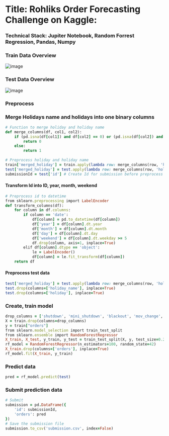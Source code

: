 # Title: Rohliks Order Forecasting Challenge on Kaggle: 
### Technical Stack: Jupiter Notebook, Random Forrest Regression, Pandas, Numpy 
### Train Data Overview 
![image](https://github.com/dangminh214/Rohliks-Order-Forecasting-Challenge/assets/51837721/b11b5b71-eaeb-4bec-a330-e94d8695b9d1)

### Test Data Overview
![image](https://github.com/dangminh214/Rohliks-Order-Forecasting-Challenge/assets/51837721/ebebc1bf-94f9-41df-8d32-e4e1d6edfd09)

### Preprocess
### Merge Holidays name and holidays into one binary columns
```ruby
# Function to merge holiday and holiday name
def merge_columns(df, col1, col2): 
    if (pd.isna(df[col1]) and df[col2] == 0) or (pd.isna(df[col2]) and df[col1] == 0):
        return 0
    else:
        return 1
    
# Preprocess holiday and holiday name 
train['merged_holiday'] = train.apply(lambda row: merge_columns(row, 'holiday_name', 'holiday'), axis=1)
test['merged_holiday'] = test.apply(lambda row: merge_columns(row, 'holiday_name', 'holiday'), axis=1)
submissionId = test['id'] # Create Id for submission before preprocess Id column in test data 
```

#### Transform Id into ID, year, month, weekend 
```ruby
# Preprocess id to datetime
from sklearn.preprocessing import LabelEncoder
def transform_columns(df):
    for column in df.columns:
        if column == 'date':
            df[column] = pd.to_datetime(df[column])
            df['year'] = df[column].dt.year
            df['month'] = df[column].dt.month
            df['day'] = df[column].dt.day
            df['weekend'] = df[column].dt.weekday >= 5 
            df.drop(column, axis=1, inplace=True)
        elif df[column].dtype == 'object':
            le = LabelEncoder()
            df[column] = le.fit_transform(df[column])
    return df
```
#### Preprocess test data 
```ruby
test['merged_holiday'] = test.apply(lambda row: merge_columns(row, 'holiday_name', 'holiday'), axis=1)
test.drop(columns=['holiday_name'], inplace=True)
test.drop(columns=['holiday'], inplace=True)
```
### Create, train model 
```ruby
drop_columns = ['shutdown', 'mini_shutdown', 'blackout', 'mov_change', 'frankfurt_shutdown', 'precipitation', 'snow', 'user_activity_1', 'user_activity_2']
X = train.drop(columns=drop_columns)
y = train["orders"]
from sklearn.model_selection import train_test_split
from sklearn.ensemble import RandomForestRegressor
X_train, X_test, y_train, y_test = train_test_split(X, y, test_size=0.2, random_state=42)
rf_model = RandomForestRegressor(n_estimators=100, random_state=42)
X_train.drop(columns=['orders'], inplace=True)
rf_model.fit(X_train, y_train)
```

### Predict data 
```ruby
pred = rf_model.predict(test)
```

### Submit prediction data 
```ruby
# Submit 
submission = pd.DataFrame({
    'id': submissionId,
    'orders': pred
})
# Save the submission file
submission.to_csv('submission.csv', index=False)
```

